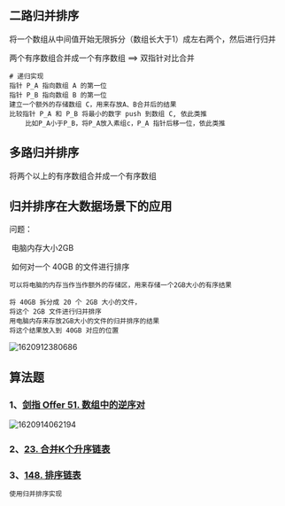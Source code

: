 ## 二路归并排序

将一个数组从中间值开始无限拆分（数组长大于1）成左右两个，然后进行归并

两个有序数组合并成一个有序数组 ==> 双指针对比合并

```shell
# 递归实现
指针 P_A 指向数组 A 的第一位
指针 P_B 指向数组 B 的第一位
建立一个额外的存储数组 C，用来存放A、B合并后的结果
比较指针 P_A 和 P_B 将最小的数字 push 到数组 C, 依此类推
	比如P_A小于P_B，将P_A放入素组c，P_A 指针后移一位，依此类推
```



## 多路归并排序

将两个以上的有序数组合并成一个有序数组



## 归并排序在大数据场景下的应用

问题：

​	电脑内存大小2GB

​	如何对一个 40GB 的文件进行排序

```shell
可以将电脑的内存当作当作额外的存储区，用来存储一个2GB大小的有序结果

将 40GB 拆分成 20 个 2GB 大小的文件，
将这个 2GB 文件进行归并排序
用电脑内存来存放2GB大小的文件的归并排序的结果
将这个结果放入到 40GB 对应的位置
```

![1620912380686](C:\Users\Amd\AppData\Roaming\Typora\typora-user-images\1620912380686.png)



## 算法题

### 1、[剑指 Offer 51. 数组中的逆序对](https://leetcode-cn.com/problems/shu-zu-zhong-de-ni-xu-dui-lcof/)

![1620914062194](C:\Users\Amd\AppData\Roaming\Typora\typora-user-images\1620914062194.png)



### 2、[23. 合并K个升序链表](https://leetcode-cn.com/problems/merge-k-sorted-lists/)



### 3、[148. 排序链表](https://leetcode-cn.com/problems/sort-list/)

```js
使用归并排序实现
```

